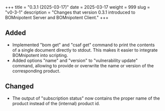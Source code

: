 +++
title = "0.3.1 (2025-03-17)"
date = 2025-03-17
weight = 999
slug = "v0-3-1"
description = "Changes that version 0.3.1 introduced to BOMnipotent Server and BOMnipotent Client."
+++

## Added
- Implemented "bom get" and "csaf get" command to print the contents of a single document directly to stdout. This makes it easier to integrate BOMnipotent into scripting.
- Added options "name" and "version" to "vulnerability update" command, allowing to provide or overwrite the name or version of the corresponding product.

## Changed
- The output of "subscription status" now contains the proper name of the product instead of the (internal) product id.
